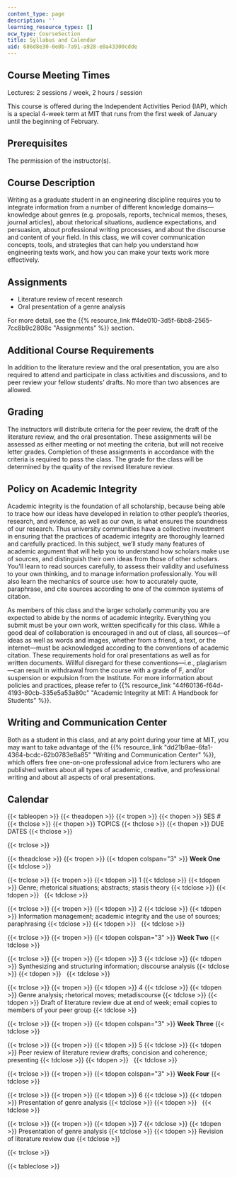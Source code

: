 ```yaml
---
content_type: page
description: ''
learning_resource_types: []
ocw_type: CourseSection
title: Syllabus and Calendar
uid: 686d8e30-0e0b-7a91-a928-e0a43300cdde
---
```


Course Meeting Times
--------------------

Lectures: 2 sessions / week, 2 hours / session

This course is offered during the Independent Activities Period (IAP), which is a special 4-week term at MIT that runs from the first week of January until the beginning of February.

Prerequisites
-------------

The permission of the instructor(s).

Course Description
------------------

Writing as a graduate student in an engineering discipline requires you to integrate information from a number of different knowledge domains—knowledge about genres (e.g. proposals, reports, technical memos, theses, journal articles), about rhetorical situations, audience expectations, and persuasion, about professional writing processes, and about the discourse and content of your field. In this class, we will cover communication concepts, tools, and strategies that can help you understand how engineering texts work, and how you can make your texts work more effectively.

Assignments
-----------

*   Literature review of recent research
*   Oral presentation of a genre analysis

For more detail, see the {{% resource_link ff4de010-3d5f-6bb8-2565-7cc8b9c2808c "Assignments" %}} section.

Additional Course Requirements
------------------------------

In addition to the literature review and the oral presentation, you are also required to attend and participate in class activities and discussions, and to peer review your fellow students’ drafts. No more than two absences are allowed.

Grading
-------

The instructors will distribute criteria for the peer review, the draft of the literature review, and the oral presentation. These assignments will be assessed as either meeting or not meeting the criteria, but will not receive letter grades. Completion of these assignments in accordance with the criteria is required to pass the class. The grade for the class will be determined by the quality of the revised literature review.

Policy on Academic Integrity
----------------------------

Academic integrity is the foundation of all scholarship, because being able to trace how our ideas have developed in relation to other people’s theories, research, and evidence, as well as our own, is what ensures the soundness of our research. Thus university communities have a collective investment in ensuring that the practices of academic integrity are thoroughly learned and carefully practiced. In this subject, we’ll study many features of academic argument that will help you to understand how scholars make use of sources, and distinguish their own ideas from those of other scholars. You’ll learn to read sources carefully, to assess their validity and usefulness to your own thinking, and to manage information professionally. You will also learn the mechanics of source use: how to accurately quote, paraphrase, and cite sources according to one of the common systems of citation.

As members of this class and the larger scholarly community you are expected to abide by the norms of academic integrity. Everything you submit must be your own work, written specifically for this class. While a good deal of collaboration is encouraged in and out of class, all sources—of ideas as well as words and images, whether from a friend, a text, or the internet—must be acknowledged according to the conventions of academic citation. These requirements hold for oral presentations as well as for written documents. Willful disregard for these conventions—i.e., plagiarism—can result in withdrawal from the course with a grade of F, and/or suspension or expulsion from the Institute. For more information about policies and practices, please refer to {{% resource_link "44f60136-f64d-4193-80cb-335e5a53a80c" "Academic Integrity at MIT: A Handbook for Students" %}}.

Writing and Communication Center
--------------------------------

Both as a student in this class, and at any point during your time at MIT, you may want to take advantage of the {{% resource_link "dd21b9ae-6fa1-4364-bcdc-62b0783e8a85" "Writing and Communication Center" %}}, which offers free one-on-one professional advice from lecturers who are published writers about all types of academic, creative, and professional writing and about all aspects of oral presentations.

Calendar
--------

{{< tableopen >}}
{{< theadopen >}}
{{< tropen >}}
{{< thopen >}}
SES #
{{< thclose >}}
{{< thopen >}}
TOPICS
{{< thclose >}}
{{< thopen >}}
DUE DATES
{{< thclose >}}

{{< trclose >}}

{{< theadclose >}}
{{< tropen >}}
{{< tdopen colspan="3" >}}
**Week One**
{{< tdclose >}}

{{< trclose >}}
{{< tropen >}}
{{< tdopen >}}
1
{{< tdclose >}}
{{< tdopen >}}
Genre; rhetorical situations; abstracts; stasis theory
{{< tdclose >}}
{{< tdopen >}}
 
{{< tdclose >}}

{{< trclose >}}
{{< tropen >}}
{{< tdopen >}}
2
{{< tdclose >}}
{{< tdopen >}}
Information management; academic integrity and the use of sources; paraphrasing
{{< tdclose >}}
{{< tdopen >}}
 
{{< tdclose >}}

{{< trclose >}}
{{< tropen >}}
{{< tdopen colspan="3" >}}
**Week Two**
{{< tdclose >}}

{{< trclose >}}
{{< tropen >}}
{{< tdopen >}}
3
{{< tdclose >}}
{{< tdopen >}}
Synthesizing and structuring information; discourse analysis
{{< tdclose >}}
{{< tdopen >}}
 
{{< tdclose >}}

{{< trclose >}}
{{< tropen >}}
{{< tdopen >}}
4
{{< tdclose >}}
{{< tdopen >}}
Genre analysis; rhetorical moves; metadiscourse
{{< tdclose >}}
{{< tdopen >}}
Draft of literature review due at end of week; email copies to members of your peer group
{{< tdclose >}}

{{< trclose >}}
{{< tropen >}}
{{< tdopen colspan="3" >}}
**Week Three**
{{< tdclose >}}

{{< trclose >}}
{{< tropen >}}
{{< tdopen >}}
5
{{< tdclose >}}
{{< tdopen >}}
Peer review of literature review drafts; concision and coherence; presenting
{{< tdclose >}}
{{< tdopen >}}
 
{{< tdclose >}}

{{< trclose >}}
{{< tropen >}}
{{< tdopen colspan="3" >}}
**Week Four**
{{< tdclose >}}

{{< trclose >}}
{{< tropen >}}
{{< tdopen >}}
6
{{< tdclose >}}
{{< tdopen >}}
Presentation of genre analysis
{{< tdclose >}}
{{< tdopen >}}
 
{{< tdclose >}}

{{< trclose >}}
{{< tropen >}}
{{< tdopen >}}
7
{{< tdclose >}}
{{< tdopen >}}
Presentation of genre analysis
{{< tdclose >}}
{{< tdopen >}}
Revision of literature review due
{{< tdclose >}}

{{< trclose >}}

{{< tableclose >}}